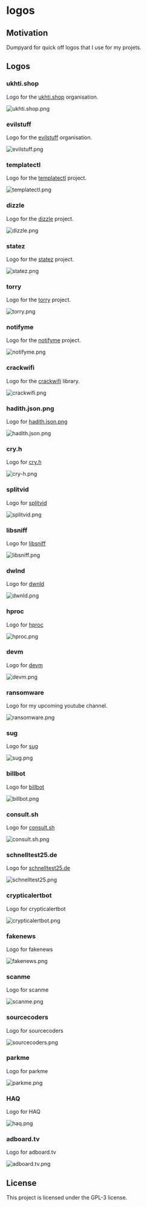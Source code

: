 # logos

## Motivation

Dumpyard for quick off logos that I use for my projets.

## Logos


### ukhti.shop

Logo for the [ukhti.shop](https://github.com/ukhti-shop) organisation.

![ukhti.shop.png](https://raw.githubusercontent.com/4thel00z/logos/master/ukhti.shop.png)


### evilstuff

Logo for the [evilstuff](https://github.com/evilstuff) organisation.

![evilstuff.png](https://raw.githubusercontent.com/4thel00z/logos/master/evilstuff.png)


### templatectl

Logo for the [templatectl](https://github.com/4thel00z/templatectl) project.

![templatectl.png](https://raw.githubusercontent.com/4thel00z/logos/master/templatectl.png)


### dizzle

Logo for the [dizzle](https://github.com/4thel00z/dizzle) project.

![dizzle.png](https://raw.githubusercontent.com/4thel00z/logos/master/dizzle.png)

### statez

Logo for the [statez](https://github.com/4thel00z/statez) project.

![statez.png](https://raw.githubusercontent.com/4thel00z/logos/master/statez.png)

### torry

Logo for the [torry](https://github.com/4thel00z/torry) project.

![torry.png](https://raw.githubusercontent.com/4thel00z/logos/master/torry.png)

### notifyme

Logo for the [notifyme](https://github.com/4thel00z/notifyme) project.

![notifyme.png](https://raw.githubusercontent.com/4thel00z/logos/master/notifyme.png)


### crackwifi

Logo for the [crackwifi](https://github.com/4thel00z/crackwifi) library.

![crackwifi.png](https://raw.githubusercontent.com/4thel00z/logos/master/crackwifi.png)

### hadith.json.png

Logo for [hadith.json.png](https://github.com/4thel00z/hadith.json)

![hadith.json.png](https://raw.githubusercontent.com/4thel00z/logos/master/hadith.json.png)

### cry.h

Logo for [cry.h](https://github.com/4thel00z/cry.h)

![cry-h.png](https://raw.githubusercontent.com/4thel00z/logos/master/cry-h.png)


### splitvid

Logo for [splitvid](https://github.com/4thel00z/splitvid)

![splitvid.png](https://raw.githubusercontent.com/4thel00z/logos/master/splitvid.png)

### libsniff

Logo for [libsniff](https://github.com/4thel00z/libsniff)

![libsniff.png](https://raw.githubusercontent.com/4thel00z/logos/master/libsniff.png)

### dwlnd

Logo for [dwnld](https://github.com/4thel00z/dwnld)

![dwnld.png](https://raw.githubusercontent.com/4thel00z/logos/master/dwnld.png)

### hproc

Logo for [hproc](https://github.com/4thel00z/hproc)

![hproc.png](https://raw.githubusercontent.com/4thel00z/logos/master/hproc.png)

### devm

Logo for [devm](https://github.com/4thel00z/devm)

![devm.png](https://raw.githubusercontent.com/4thel00z/logos/master/devm.png)

### ransomware

Logo for my upcoming youtube channel.

![ransomware.png](https://raw.githubusercontent.com/4thel00z/logos/master/ransomware.png)

### sug

Logo for [sug](https://github.com/4thel00z/sug)

![sug.png](https://raw.githubusercontent.com/4thel00z/logos/master/sug.png)

### billbot

Logo for [billbot](https://github.com/4thel00z/billbot)

![billbot.png](https://raw.githubusercontent.com/4thel00z/logos/master/billbot.png)

### consult.sh

Logo for [consult.sh](https://github.com/consult-sh)

![consult.sh.png](https://raw.githubusercontent.com/4thel00z/logos/master/consult.sh.png)

### schnelltest25.de

Logo for [schnelltest25.de](https://schnelltest25.de)

![schnelltest25.png](https://raw.githubusercontent.com/4thel00z/logos/master/schnelltest25.png)

### crypticalertbot

Logo for crypticalertbot

![crypticalertbot.png](https://raw.githubusercontent.com/4thel00z/logos/master/crypticalertbot.png)

### fakenews

Logo for fakenews

![fakenews.png](https://raw.githubusercontent.com/4thel00z/logos/master/fakenews.png)

### scanme

Logo for scanme

![scanme.png](https://raw.githubusercontent.com/4thel00z/logos/master/scanme.png)

### sourcecoders

Logo for sourcecoders

![sourcecoders.png](https://raw.githubusercontent.com/4thel00z/logos/master/sourcecoders.png)

### parkme

Logo for parkme

![parkme.png](https://raw.githubusercontent.com/4thel00z/logos/master/parkme.png)


### HAQ

Logo for HAQ

![haq.png](https://raw.githubusercontent.com/4thel00z/logos/master/haq.app.png)

### adboard.tv

Logo for adboard.tv

![adboard.tv.png](https://raw.githubusercontent.com/4thel00z/logos/master/adboard.tv.png)



## License

This project is licensed under the GPL-3 license.
